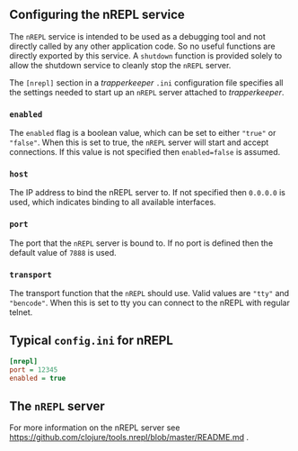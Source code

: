 ## Configuring the nREPL service

The `nREPL` service is intended to be used as a debugging tool and not directly called by any
other application code. So no useful functions are directly exported by this service. A `shutdown`
function is provided solely to allow the shutdown service to cleanly stop the `nREPL` server.

The `[nrepl]` section in a _trapperkeeper_ `.ini` configuration file specifies all the settings
needed to start up an `nREPL` server attached to _trapperkeeper_.

### `enabled`

The `enabled` flag is a boolean value, which can be set to either `"true"` or `"false"`. When
this is set to true, the `nREPL` server will start and accept connections. If this value is
not specified then `enabled=false` is assumed.

### `host`

The IP address to bind the nREPL server to. If not specified then `0.0.0.0` is used, which
indicates binding to all available interfaces.

### `port`

The port that the `nREPL` server is bound to. If no port is defined then the default value
of `7888` is used.

### `transport`

The transport function that the `nREPL` should use.  Valid values are `"tty"`
and `"bencode"`.  When this is set to tty you can connect to the nREPL with
regular telnet.

## Typical `config.ini` for nREPL

```ini
[nrepl]
port = 12345
enabled = true
```

## The `nREPL` server

For more information on the nREPL server see https://github.com/clojure/tools.nrepl/blob/master/README.md .

